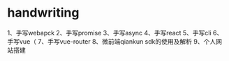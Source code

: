 # handwriting

1、手写webapck
2、手写promise
3、手写async
4、手写react
5、手写cli
6、手写vue（
7、手写vue-router
8、微前端qiankun sdk的使用及解析
9、个人网站搭建